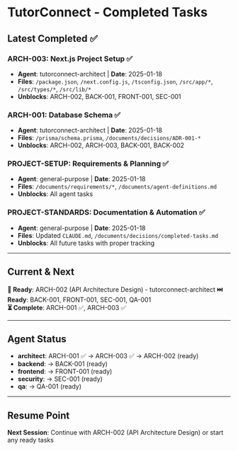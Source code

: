 # TutorConnect - Completed Tasks

## Latest Completed ✅

### ARCH-003: Next.js Project Setup ✅
- **Agent**: tutorconnect-architect | **Date**: 2025-01-18
- **Files**: `/package.json`, `/next.config.js`, `/tsconfig.json`, `/src/app/*`, `/src/types/*`, `/src/lib/*`
- **Unblocks**: ARCH-002, BACK-001, FRONT-001, SEC-001

### ARCH-001: Database Schema ✅
- **Agent**: tutorconnect-architect | **Date**: 2025-01-18
- **Files**: `/prisma/schema.prisma`, `/documents/decisions/ADR-001-*`
- **Unblocks**: ARCH-002, ARCH-003, BACK-001, BACK-002

### PROJECT-SETUP: Requirements & Planning ✅ 
- **Agent**: general-purpose | **Date**: 2025-01-18
- **Files**: `/documents/requirements/*`, `/documents/agent-definitions.md`
- **Unblocks**: All agent tasks

### PROJECT-STANDARDS: Documentation & Automation ✅
- **Agent**: general-purpose | **Date**: 2025-01-18  
- **Files**: Updated `CLAUDE.md`, `/documents/decisions/completed-tasks.md`
- **Unblocks**: All future tasks with proper tracking

---

## Current & Next

**🔄 Ready**: ARCH-002 (API Architecture Design) - tutorconnect-architect
**⏭️ Ready**: BACK-001, FRONT-001, SEC-001, QA-001  
**⏳ Complete**: ARCH-001 ✅, ARCH-003 ✅

---

## Agent Status
- **architect**: ARCH-001 ✅ → ARCH-003 ✅ → ARCH-002 (ready)
- **backend**: → BACK-001 (ready)
- **frontend**: → FRONT-001 (ready) 
- **security**: → SEC-001 (ready)
- **qa**: → QA-001 (ready)

---

## Resume Point
**Next Session**: Continue with ARCH-002 (API Architecture Design) or start any ready tasks